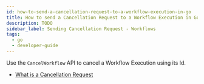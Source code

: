 ```yaml
---
id: how-to-send-a-cancellation-request-to-a-workflow-execution-in-go
title: How to send a Cancellation Request to a Workflow Execution in Go
description: TODO
sidebar_label: Sending Cancellation Request - Workflows
tags:
  - go
  - developer-guide
---
```


Use the `CancelWorkflow` API to cancel a Workflow Execution using its Id.

<!--SNIPSTART samples-go-cancellation-cancel-workflow-execution-trigger-->
<!--SNIPEND-->

- [What is a Cancellation Request](/docs/content/what-is-a-cancellation-request)
